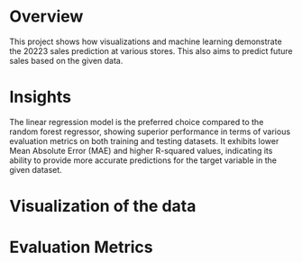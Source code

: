 # Overview
This project shows how visualizations and machine learning demonstrate the 20223 sales prediction at various stores. This also aims to predict future sales based on the given data. 

# Insights 
The linear regression model is the preferred choice compared to the random forest regressor, showing superior performance in terms of various evaluation metrics on both training and testing datasets. It exhibits lower Mean Absolute Error (MAE) and higher R-squared values, indicating its ability to provide more accurate predictions for the target variable in the given dataset.


# Visualization of the data


# Evaluation Metrics

